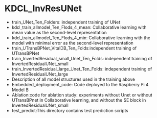 # KDCL_InvResUNet

- train_UNet_Ten_Folders: independent training of UNet
- kdcl_train_allmodel_Ten_Flods_4_mean: Collaborative learning with mean value as the second-level representation 
- kdcl_train_allmodel_Ten_Flods_4_min: Collaborative learning with the model with minimal error as the second-level representation
- train_UTransBPNet_VitalDB_Ten_Folds:independent training of UTransBPNet
- train_InvertedResidual_small_Unet_Ten_Folds: independent training of InvertedResidualUNet_small 
- train_InvertedResidual_large_Unet_Ten_Folds: independent training of InvertedResidualUNet_large 
- Description of all model structures used in the training above 
- Embedded_deployment_code: Code deployed to the Raspberry Pi 4 Model B
- Ablation:code for ablation study: experiments without Unet or without UTransBPnet in Collaborative learning, and without the SE block in InvertedResidualUNet_small
- test_predict:This directory contains test prediction scripts

